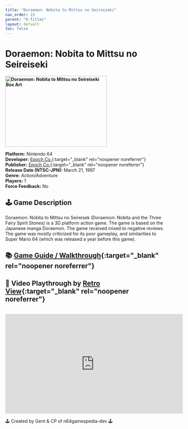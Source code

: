 ```yaml
---
title: "Doraemon: Nobita to Mittsu no Seireiseki"
nav_order: 19
parent: "D-Titles"
layout: default
toc: false
---
```


# Doraemon: Nobita to Mittsu no Seireiseki

<b>
<img src="https://images.launchbox-app.com/e69fc9fc-663d-43d8-ab3d-4308fc8dd774.png" alt="Doraemon: Nobita to Mittsu no Seireiseki Box Art" width="320" height="224" />
</b>

**Platform:** Nintendo 64  
**Developer:** [Epoch Co.](https://en.wikipedia.org/wiki/Epoch_Co.){:target="_blank" rel="noopener noreferrer"}  
**Publisher:** [Epoch Co.](https://en.wikipedia.org/wiki/Epoch_Co.){:target="_blank" rel="noopener noreferrer"}  
**Release Date (NTSC-JPN):** March 21, 1997  
**Genre:** Action/Adventure  
**Players:** 1  
**Force Feedback:** No

## 🕹️ Game Description
Doraemon: Nobita to Mittsu no Seireisek (Doraemon: Nobita and the Three Fairy Spirit Stones) is a 3D platform action game. The game is based on the Japanese manga Doraemon. The game received mixed to negative reviews. The game was mostly criticized for its poor gameplay, and similarities to Super Mario 64 (which was released a year before this game).

## 📚 [Game Guide / Walkthrough](https://gamefaqs.gamespot.com/n64/197143-doraemon-nobita-to-3-tsu-no-seireiseki/faqs/49978){:target="_blank" rel="noopener noreferrer"}

## 🎥 Video Playthrough by [Retro View](https://www.youtube.com/channel/UCiv9oacauu5ye9BsHdOnxuw){:target="_blank" rel="noopener noreferrer"}
<br />  
<iframe width="560" height="315" src="https://www.youtube.com/embed/bT_jXAbVJ9I" title="Doraemon: Nobita to Mittsu no Seireiseki Gameplay" frameborder="0" allowfullscreen></iframe>

🕹️ Created by Gent & CP of n64gamespedia-dev 🕹️

<!-- Vault Format: n64gamespedia-dev -->
<!-- Protocol Source: _vault-specs/format-protocol.md -->
